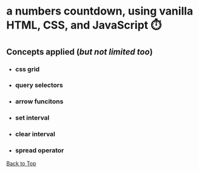 <a name="custom_anchor_name"></a>
# a numbers countdown, using vanilla HTML, CSS, and JavaScript :stopwatch:
## Concepts applied (*but not limited too*)

- ### css grid
- ### query selectors
- ### arrow funcitons
- ### set interval
- ### clear interval
- ### spread operator


[Back to Top](#custom_anchor_name)
